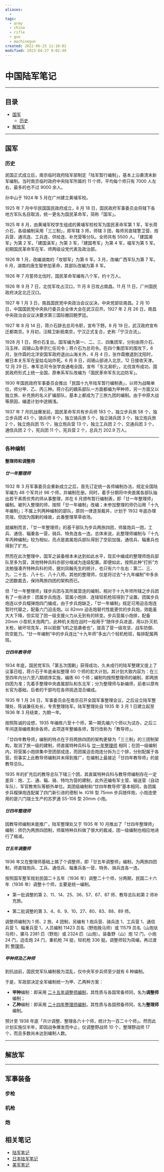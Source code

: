 ```yaml
---
aliases:
  - 
tags:
  - army
  - china
  - rifle
  - gun
  - machinegun
created: 2022-06-25 11:10:02
modified: 2023-04-27 9:02:49
---
```


# 中国陆军笔记

---

## 目录

* [国军](#国军)
	* [历史](#历史)
* [解放军](#解放军)

---

## 国军

### 历史

民国正式成立后，南京临时政府陆军部制定「陆军暂行编制」，基本上沿袭清末新军编制。当时南京临时政府中央陆军所属的 11 个师，平均每个师只有 7000 人左右，最多的也不过 9000 余人。

孙中山于 1924 年 5 月在广州建立黄埔军校。

1925 年 7 月中华民国国民政府成立，8 月 18 日，国民政府军事委员会将辖下各地方军队名目取消，统一更名为国民革命军，简称「国军」。

1925 年 8 月，由黄埔军校学生组成的黄埔军校校军为国民革命军第 1 军，军长蒋介石，各级编制采用「三三制」，即军辖 3 师，师辖 3 团，每师另直辖警卫营、炮兵营、通讯连、工兵连、供给连、补充营等分队。全师共有 5500 人。「建国湘军」为第 2 军，「建国滇军」为第 3 军，「建国粤军」为第 4 军，福军为第 5 军。初期国民革命军在军、师两级设党代表及政治部。

1926 年 1 月，改编湖南的「攻鄂军」为第 6 军。3 月，改编广西军队为第 7 军。6 月，湖南的唐生智参加革命，其部队改编为第 8 军。

1926 年 7 月誓师北伐时，国民革命军编有八个军，约十万人。

1926 年 9 月 7 日，北伐军攻占汉口，11 月 8 日攻占南昌。11 月 11 日，广州国民政府决定北迁汉口。

1927 年 1 月 3 日，南昌国民党中央政治会议议决，中央党部驻南昌。2 月 10 日，中国国民党中央执行委员会全体大会在武汉召开。1927 年 2 月 26 日，南昌中央政治会议议决要求第三国际撤回鲍罗廷。

1927 年 8 月 14 日，蒋介石辞去总司令职，宣布下野。8 月 19 日，武汉政府宣布迁都南京。9 月初，汪精卫新抵南京，宁汉正式复合，史称「宁汉合流」。

1928 月 1 日，蒋价石复出。国军编为第一、二、三、四集团军，分别由蒋介石、冯玉祥、阎锡山及李宗仁任司令；蒋介石为总司令。在四个集团军的围攻下，6 月，张作霖的北洋安国军政府退出山海关外，6 月 4 日，张作霖撤退到沈阳时，被日本关东军在皇姑屯站炸死。6 月 8 日，阎锡山部进入北京，12 日接收天津。12 月 29 日，奉军总司令张学良通电全国，宣布「东北易帜」，北伐宣布成功，国民政府形式上统一全国，原奉系军队改编为「国民革命军东北边防军」。

1930 年国民政府军事委员会推出「民国十九年陆军暂行编制表」，以师为战略单位，师分甲、乙、丙三种。蒋介石的嫡系部队一方面都编为甲种师，另一方面又以独立旅、补充旅的名义扩编部队，基本上都成为了三旅九团的编制。由于中原大战等原因，编遣计划中途搁浅。

1937 年 7 月抗战爆发前，国民革命军共有步兵师 183 个，独立步兵旅 58 个，独立步兵团 43 个，骑兵师 8 个，独立骑兵旅 5 个，独立骑兵团 3 个，独立炮兵旅 2 个，独立炮兵团 15 个，独立炮兵营 13 个，独立工兵团 2 个，交通兵团 3 个，通信兵团 2 个，宪兵团 11 个，宪兵营 2 个，总兵力 202.9 万人。

---

### 各种编制

#### 整理师和调整师

##### 廿一年整理师

1932 年 3 月军事委员会重新成立之后，首先订定统一各师编制办法，规定全国陆军编为 48 个军共计 96 个师，并编制在册。同时，着手分期将中央直属各部队抽出若干素质优秀的师从事整理，并在 6 月颁布暂行编制表，即「廿一年整理师」编制。被列入整理的师，按照「廿一年编制」改编；未参加整理的师仍沿用「十九年编制」；不属上列两种编制的部队，原则一律逐渐裁并，计划于 1932 年底办理完竣。但因为围剿的缘故，此番整理草草收场。

就编制而言，「廿一年整理师」的基干部队为步兵两旅四团，师属炮兵一团，工兵、通信、辎重各一营，骑兵、特务连各一连。总体来说，此整理师编制与「十九年丙种编制」较为相似，亮点是直属炮兵部队得到了空前加强，通信兵、辎重兵也得到了扩充。

然而在此次整理中，国军之装备根本未达到如此水平，现实中编成的整理师炮兵部队至多为营，其他特种兵科亦部分缩减为连级配置。即便如此，按照此种“打折”方法勉强凑齐特种兵科的师，据刘凤翰先生的统计，也只有六个左右：第二、三、九、二十五、八十七、八十八师。其他的整理师，仅是将过去“十九年编制”中多余之团数裁去，保持两旅四团的架构而已。

但「廿一年整理师」辖步兵团与其所属营连的编制，相对于十九年师所辖之步兵团有了一些进步：团属步兵炮连、营属小炮排、连辖轻机枪班得到了设置。团属步兵炮连以步兵榴弹炮四门编成，由于步兵炮缺乏，「廿一年编制」规定可用迫击炮连暂时代替之，配备六门迫击炮。以 82mm 迫击炮替代性能更优的步兵炮，效能虽大大下降，但实现了团一级支援火力从无到有的转变。步兵营属小炮排，配备 20mm 小型机关炮两门，此种机关炮在战时一般用于“随伴步兵进退，用以扑灭机关枪，破坏坦克车，并以抵御飞机之低袭者也”，提高了营一级攻坚、战车防御、防空能力。“廿一年编制”中的步兵连比“十九年师”多出六个轻机枪班，每排配属两班。

##### 廿四年教导师

1934 年底，国民党军队「第五次围剿」获得成功，久未成行的陆军整建又提上了议事日程，蒋介石于年底亲拟整理 60 个师的宏大计划。其计划大致内容为：在三至四年内分六至八期顺序实施，编练 60 个师；编制均按照整理师的编制，即两旅四团为准；先着手整理中央直属部队和东北军；分为整理师与新编师，前者以原有长官为基础，后者的干部均在各师挑选混合编成。

1935 年 1 月 24 日，军事委员会在南京召开全国军事整理会议，之后设立陆军整理处，陈诚兼任处长，专责整理陆军。陆军整理处自 1935 年 3 月 1 日建立起至 1936 年 3 月结束，为期一年。

按照陈诚的设想，1935 年编练六至十个师，第一期先编六个师以为试办，之后三年间逐渐编练剩余各师，此项逐年整编各师，暂行改称为「教导师」。

「廿四年教导师」编制的特点在于将两旅四团的架构更替为「三三制」的三团制架构，取消了旅一级的建制，师直属特种兵科与 [廿一年整理师](#廿一年整理师) 相同；在团一级编制内，将营属小炮排集中至团部成连，而团属迫击炮连分拆为三个排，分别配属于各营。但事实上此教导师编制并未得到推广，在编制上最接近「廿四年教导师」的是教导总队。

1935 年的扩充后的教导总队下辖三个团，其直属特种兵科与教导师编制存在一定差异：炮、工、通、辎、骑、特均为营的建制，此外还编有军士营、输送营（自动车队）、军官教育队等额外单位。其团级编制和“廿四年教导师”基本相同，各团属步兵榴弹炮连配属了四门新引进的德制 le. IG18 型 75mm 步兵随伴炮，小炮连使用的是六门瑞士生产的苏罗通 S5-106 型 20mm 小炮。

##### 廿四年整理师

因教导师编制未能推广，陆军整理处又于 1935 年 10 月推出了「廿四年整理师」编制：师仍为两旅四团制，师属特种兵科做了很大的裁减，团一级编制也相应地进行了缩减。

##### 廿五年调整师

1936 年又在整理师基础上搞了个调整师，即「廿五年调整师」编制，为两旅四团制，师直辖炮兵、工兵、通信兵、辎重兵各一营，特务、骑兵连各一连。

按照国军整军规划民国二十五年（1936 年）调整二十个师，分两期，民国二十六年（1936 年）调整十个师，主要是统一编制。

* 第一批调整的第 2、11、14、25、36、57、67、87 师、教导总队和第 2 师补充旅。

* 第二批调整的第 3、4、6、9、10、27、80、83、88、89 师。

调整师编制为 1 师、2 旅、4 团制，另编有 1 炮兵营、骑兵连 1、工兵营 1、通信兵营 1、辎重兵营 1，人员编制 11423 员名（野炮挽马师）或 11579 员名（山炮驮马师），骡马 2381 匹（野炮）或 2324 匹（山炮）。装备野（山）炮 12 门，小炮 24 门，迫击炮 24 门，重机枪 74 挺，轻机枪 336 挺。调整师较为简编，再过渡到 [整理师](#整理师)。

##### 甲种师及乙种师

到抗战前，国民党军队编制极为混乱，仅中央军步兵师至少就有 6 种编制。

于是，军政部决定全军编制统一为甲、乙两种方案：
* **甲种**编制：即采用 [二十五年调整师编制](#廿五年调整师)，其性质与各国常备师同，名为**调整师**编制；
* **乙种**编制：即采用 [二十四年整理师编制](#廿四年整理师)，其性质与各国预备师同，名为**整理师**编制。

预计至 1938 年底「共计调整、整理各六十个师，统计为一百二十个师」。然而此计划实施仅半年，即因战争爆发而中止，仅调整野战师 10 个，整理野战师 17 个，而且多数尚未达到编制人数。

---

## 解放军

---

## 军事装备

### 步枪

### 机枪

### 炮

## 相关笔记

* [陆军笔记](./Army_Note.md)
* [日本陆军笔记](./Army_Note_jp.md)
* [美军笔记](./Army_Note_usa.md)
